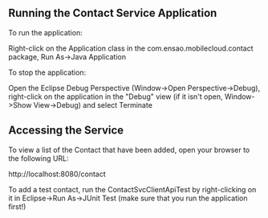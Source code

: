 ## Running the Contact Service Application

To run the application:

Right-click on the Application class in the com.ensao.mobilecloud.contact
package, Run As->Java Application

To stop the application:

Open the Eclipse Debug Perspective (Window->Open Perspective->Debug), right-click on
the application in the "Debug" view (if it isn't open, Window->Show View->Debug) and
select Terminate

## Accessing the Service

To view a list of the Contact that have been added, open your browser to the following
URL:

http://localhost:8080/contact

To add a test contact, run the ContactSvcClientApiTest by right-clicking on it in 
Eclipse->Run As->JUnit Test (make sure that you run the application first!)
